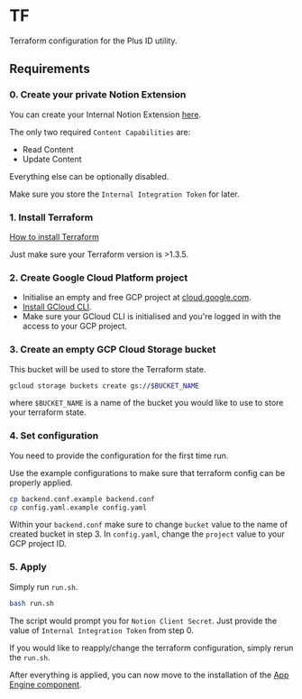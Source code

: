 # TF
Terraform configuration for the Plus ID utility.

## Requirements

### 0. Create your private Notion Extension
You can create your Internal Notion Extension [here](https://www.notion.so/my-integrations).

The only two required `Content Capabilities` are:
- Read Content
- Update Content

Everything else can be optionally disabled.

Make sure you store the `Internal Integration Token` for later.

### 1. Install Terraform
[How to install Terraform](https://developer.hashicorp.com/terraform/tutorials/gcp-get-started/install-cli)

Just make sure your Terraform version is >1.3.5.
### 2. Create Google Cloud Platform project
- Initialise an empty and free GCP project at [cloud.google.com](https://cloud.google.com).
- [Install GCloud CLI](https://cloud.google.com/sdk/docs/install).
- Make sure your GCloud CLI is initialised and you're logged in with the access to your GCP project.

### 3. Create an empty GCP Cloud Storage bucket
This bucket will be used to store the Terraform state.

```bash
gcloud storage buckets create gs://$BUCKET_NAME
```
where `$BUCKET_NAME` is a name of the bucket you would like to use to store your terraform state.

### 4. Set configuration
You need to provide the configuration for the first time run.

Use the example configurations to make sure that terraform config can be properly applied.

```bash
cp backend.conf.example backend.conf
cp config.yaml.example config.yaml
```

Within your `backend.conf` make sure to change `bucket` value to the name of created bucket in step 3.
In `config.yaml`, change the `project` value to your GCP project ID.

### 5. Apply
Simply run `run.sh`.

```bash
bash run.sh
```

The script would prompt you for `Notion Client Secret`. Just provide the value of `Internal Integration Token` from step 0.

If you would like to reapply/change the terraform configuration, simply rerun the `run.sh`.

After everything is applied, you can now move to the installation of the [App Engine component](../app/README.md).
